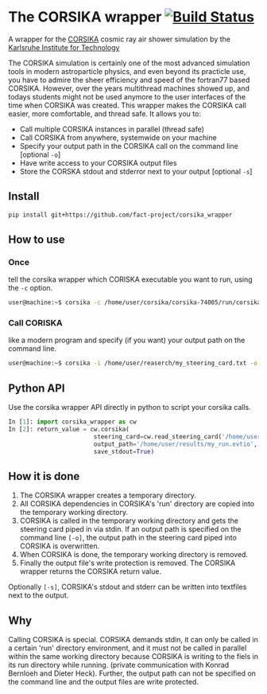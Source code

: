 # The CORSIKA wrapper [![Build Status](https://travis-ci.org/fact-project/corsika_wrapper.svg?branch=master)](https://travis-ci.org/fact-project/corsika_wrapper)
A wrapper for the [CORSIKA](https://www.ikp.kit.edu/corsika/) cosmic ray air shower simulation by the [Karlsruhe Institute for Technology](https://www.kit.edu/)

The CORSIKA simulation is certainly one of the most advanced simulation tools in modern astroparticle physics, and even beyond its practicle use, you have to admire the sheer efficiency and speed of the fortran77 based CORSIKA. However, over the years multithread machines showed up, and todays students might not be used anymore to the user interfaces of the time when CORSIKA was created. This wrapper makes the CORSIKA call easier, more comfortable, and thread safe. It allows you to:

- Call multiple CORSIKA instances in parallel (thread safe)
- Call CORSIKA from anywhere, systemwide on your machine
- Specify your output path in the CORSIKA call on the command line [optional `-o`]
- Have write access to your CORSIKA output files
- Store the CORSKA stdout and stderror next to your output [optional `-s`]

## Install
```bash
pip install git+https://github.com/fact-project/corsika_wrapper
```

## How to use
### Once
tell the corsika wrapper which CORISKA executable you want to run, using the `-c` option.
```bash
user@machine:~$ corsika -c /home/user/corsika/corsika-74005/run/corsika74005Linux_QGSII_urqmd
```

### Call CORISKA
like a modern program and specify (if you want) your output path on the command line.
```bash
user@machine:~$ corsika -i /home/user/reaserch/my_steering_card.txt -o /home/user/results/my_run.evtio
```
## Python API
Use the corsika wrapper API directly in python to script your corsika calls.

```python
In [1]: import corsika_wrapper as cw
In [2]: return_value = cw.corsika(
                        steering_card=cw.read_steering_card('/home/user/reaserch/my_steering_card.txt'), 
                        output_path='/home/user/results/my_run.evtio', 
                        save_stdout=True)
```

## How it is done
1. The CORSIKA wrapper creates a temporary directory. 
2. All CORSIKA dependencies in CORSIKA's 'run' directory are copied into the temporary working directory. 
3. CORSIKA is called in the temporary working directory and gets the steering card piped in via stdin. If an output path is specified on the command line `[-o]`, the output path in the steering card piped into CORSIKA is overwritten. 
4. When CORSIKA is done, the temporary working directory is removed. 
5. Finally the output file's write protection is removed. The CORSIKA wrapper returns the CORSIKA return value. 

Optionally `[-s]`, CORSIKA's stdout and stderr can be written into textfiles next to the output.

## Why
Calling CORSIKA is special. CORSIKA demands stdin, it can only be called in a certain 'run' directory environment, and it must not be called in parallel within the same working directory because CORSIKA is writing to the fiels in its run directory while running. (private communication with Konrad Bernloeh and Dieter Heck).
Further, the output path can not be specified on the command line and the output files are write protected.
